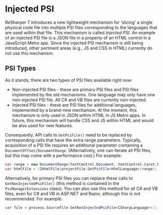 ---
---

# Injected PSI

ReSharper 7 introduces a new lightweight mechanism for ‘slicing’ a single physical code file into multiple PSI files corresponding to the languages that are used within that file. This mechanism is called _Injected PSI_. An example of an injected PSI file is a JSON file in a property of an HTML control in a JavaScript Metro app. Since the injected PSI mechanism is still being introduced, other pertinent areas (e.g., JS and CSS in HTML) currently do not use this mechanism.

## PSI Types

As it stands, there are two types of PSI files available right now:

* Non-injected PSI files - these are primary PSI files and PSI files implemented by the old mechanisms. One language may only have one non-injected PSI file. All C# and VB files are currently non-injected.
* Injected PSI files - these are PSI files for additional languages, implemented by a brand-new mechanism. At the moment, this mechanism is only used in JSON within HTML in JS Metro apps. In future, this mechanism will handle CSS and JS within HTML and would be also used for new features.

Consequently, API calls to `GetPsiFile()` need to be replaced by corresponding calls that have the extra range parameters. Typically, acquisition of a PSI file requires an additional parameter containing a `DocumentOffset/DocumentRange`. (Alternatively, one can iterate all PSI files, but this may come with a performance cost.) For example:

```csharp
var range = new DocumentRange(textControl.Document, textControl.Caret.Offset());
var htmlFile = (IHtmlFile)projectFile.GetPsiFile<HtmlLanguage>(range);
```

Alternatively, for primary PSI files you can replace these calls to `GetNonInjectedPsiFile()` (this method is contained in the `PsiManagerExtensions` class). You can also use this method for all C# and VB files, even for C# and VB in ASP.NET and Razor, although this is not recommended. For example:

```csharp
var file = process.SourceFile.GetNonInjectedPsiFile<CSharpLanguage>();
```
